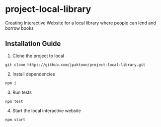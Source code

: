 # project-local-library
Creating Interactive Website for a local library where people can lend and borrow books

## Installation Guide

1. Clone the project to local
```
git clone https://github.com/jpaktoon/project-local-library.git
```

2. Install dependencies
```
npm i
```

3. Run tests
```
npm test
```

4. Start the local interactive website
```
npm start
```
